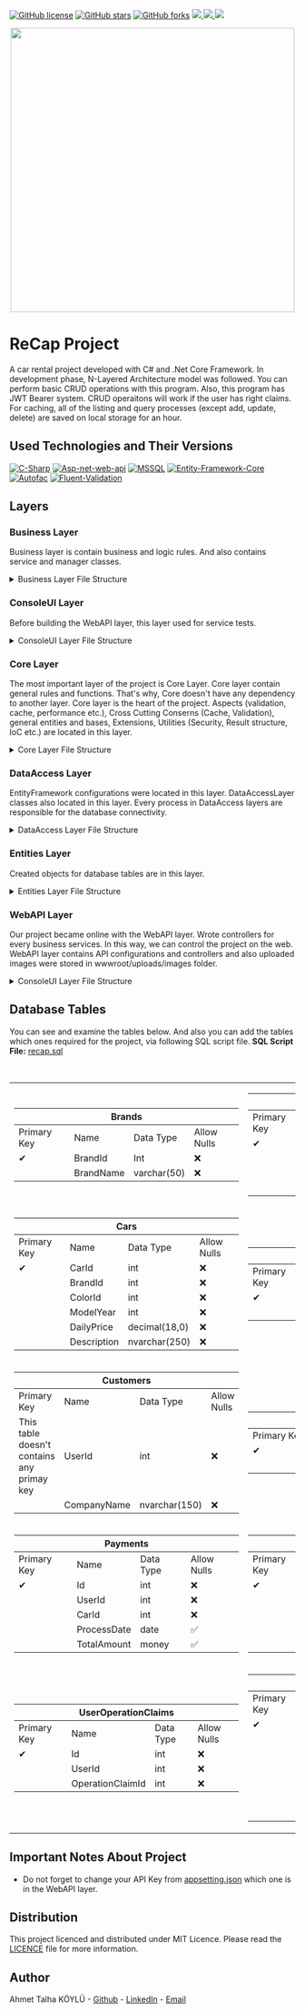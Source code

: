 [![GitHub license](https://img.shields.io/github/license/talhakoylu/ReCapProject?style=for-the-badge)](https://github.com/talhakoylu/ReCapProject/blob/master/LICENSE)
[![GitHub stars](https://img.shields.io/github/stars/talhakoylu/ReCapProject?style=for-the-badge)](https://github.com/talhakoylu/ReCapProject/stargazers)
[![GitHub forks](https://img.shields.io/github/forks/talhakoylu/ReCapProject?style=for-the-badge)](https://github.com/talhakoylu/ReCapProject/network)
<a href="https://www.linkedin.com/in/talhakoylu/">
    <img src="https://img.shields.io/badge/linkedin-%230077B5.svg?&style=for-the-badge&logo=linkedin&logoColor=white" />
</a>
<a href="https://www.twitter.com/talhakoylu/">
    <img src="https://img.shields.io/badge/Twitter-1DA1F2?style=for-the-badge&logo=twitter&logoColor=white" />
</a>
<a href="mailto:ahmettalha.koylu@gmail.com"><img src="https://img.shields.io/badge/gmail-%23DD0031.svg?&style=for-the-badge&logo=gmail&logoColor=white"/></a>

<p align="center"><img src="https://i.imgur.com/S7YH4eA.png" width = 500px ></p>

# ReCap Project
A car rental project developed with C# and .Net Core Framework. In development phase, N-Layered Architecture model was followed.
You can perform basic CRUD operations with this program. Also, this program has JWT Bearer system. 
CRUD operaitons will work if the user has right claims. For caching, all of the listing and query processes (except add, update, delete) are 
saved on local storage for an hour.

## Used Technologies and Their Versions
[![C-Sharp](https://img.shields.io/badge/C%23-239120?style=for-the-badge&logo=c-sharp&logoColor=white)](https://docs.microsoft.com/en-us/dotnet/csharp/)
[![Asp-net-web-api](https://img.shields.io/badge/ASP.NET%20Web%20API-5C2D91?style=for-the-badge&logo=.net&logoColor=white)](https://dotnet.microsoft.com/apps/aspnet)
[![MSSQL](https://img.shields.io/badge/MSSQL-004880?style=for-the-badge&logo=microsoft-sql-server&logoColor=white)](https://www.microsoft.com/en-us/sql-server/sql-server-2019?rtc=2)
[![Entity-Framework-Core](https://img.shields.io/badge/EntityFramework%20Core-v3.1.1-informational?style=for-the-badge&logo=nuget)](https://docs.microsoft.com/en-us/ef/)
[![Autofac](https://img.shields.io/badge/Autofac-v6.1-informational?style=for-the-badge&logo=nuget)](https://autofac.org/)
[![Fluent-Validation](https://img.shields.io/badge/FluentValidation-v9.5.1-informational?style=for-the-badge&logo=nuget&labelColor=orange)](https://fluentvalidation.net/)

## Layers
### Business Layer
Business layer is contain business and logic rules. And also contains service and manager classes.

<details>
  <summary>Business Layer File Structure</summary>      
    <br> 
    
        Business
          |-- Abstract
          |   |-- IAuthService.cs
          |   |-- IBrandService.cs
          |   |-- ICarImageService.cs
          |   |-- ICarService.cs
          |   |-- IColorService.cs
          |   |-- ICustomerService.cs
          |   |-- IPaymentService.cs
          |   |-- IRentalService.cs
          |   |-- IUserService.cs
          |-- Business.csproj
          |-- BusinessAspects
          |   |-- Autofac
          |   |   |-- SecuredOperation.cs
          |-- Concrete
          |   |-- AuthManager.cs
          |   |-- BrandManager.cs
          |   |-- CarImageManager.cs
          |   |-- CarManager.cs
          |   |-- ColorManager.cs
          |   |-- CustomerManager.cs
          |   |-- PaymentManager.cs
          |   |-- RentalManager.cs
          |   |-- UserManager.cs
          |-- Constants
          |   |-- Messages.cs
          |-- DependencyResolvers
          |   |-- Autofac
          |   |   |-- AutofacBusinessModule.cs
          |-- ValidationRules
          |   |-- FluentValidation
          |   |   |-- BrandValidator.cs
          |   |   |-- CarImageValidator.cs
          |   |   |-- CarValidator.cs
          |   |   |-- ColorValidator.cs
          |   |   |-- CustomerValidator.cs
          |   |   |-- RentalValidator.cs
          |   |   |-- UserValidator.cs
</details>

### ConsoleUI Layer
Before building the WebAPI layer, this layer used for service tests.

<details>
  <summary>ConsoleUI Layer File Structure</summary>      
  <br>
  
        ConsoleUI
           |   |-- ConsoleUI.csproj
           |   |-- Program.cs
</details>

### Core Layer
The most important layer of the project is Core Layer. Core layer contain general rules and functions. That's why, Core doesn't have any dependency to another layer. Core layer is the heart of the project. Aspects (validation, cache, performance etc.), Cross Cutting Conserns (Cache, Validation), general entities and bases, Extensions, Utilities (Security, Result structure, IoC etc.) are located in this layer.

<details>
  <summary>Core Layer File Structure</summary>      
  <br>
  
        Core
           |   |-- Aspects
           |   |   |-- Autofac
           |   |   |   |-- Caching
           |   |   |   |   |-- CacheAspect.cs
           |   |   |   |   |-- CacheRemoveAspects.cs
           |   |   |   |-- Performance
           |   |   |   |   |-- PerformanceAspect.cs
           |   |   |   |-- Transaction
           |   |   |   |   |-- TransactionScopeAspect.cs
           |   |   |   |-- Validation
           |   |   |   |   |-- ValidationAspect.cs
           |   |-- Core.csproj
           |   |-- CrossCuttingConcerns
           |   |   |-- Caching
           |   |   |   |-- ICacheManager.cs
           |   |   |   |-- Microsoft
           |   |   |   |   |-- MemoryCacheManager.cs
           |   |   |-- Validation
           |   |   |   |-- FluentValidation
           |   |   |   |   |-- ValidationTool.cs
           |   |-- DataAccess
           |   |   |-- EntityFramework
           |   |   |   |-- EfEntityRepositoryBase.cs
           |   |   |-- IEntityRepository.cs
           |   |-- DependencyResolvers
           |   |   |-- CoreModule.cs
           |   |-- Entities
           |   |   |-- Concrete
           |   |   |   |-- OperationClaim.cs
           |   |   |   |-- OperationClaimDto.cs
           |   |   |   |-- User.cs
           |   |   |   |-- UserOperationClaim.cs
           |   |   |-- IDto.cs
           |   |   |-- IEntity.cs
           |   |-- Extensions
           |   |   |-- ClaimExtensions.cs
           |   |   |-- ClaimsPrincipalExtensions.cs
           |   |   |-- ErrorDetails.cs
           |   |   |-- ExceptionMiddleware.cs
           |   |   |-- ExceptionMiddlewareExtensions.cs
           |   |   |-- ServiceCollectionExtensions.cs
           |   |-- Utilities
           |   |   |-- Business
           |   |   |   |-- BusinessRules.cs
           |   |   |-- Helpers
           |   |   |   |-- FileHelper.cs
           |   |   |-- Interceptors
           |   |   |   |-- AspectInterceptorSelector.cs
           |   |   |   |-- MethodInterception.cs
           |   |   |   |-- MethodInterceptionBaseAttribute.cs
           |   |   |-- IoC
           |   |   |   |-- ICoreModule.cs
           |   |   |   |-- ServiceTool.cs
           |   |   |-- Results
           |   |   |   |-- DataResult.cs
           |   |   |   |-- ErrorDataResult.cs
           |   |   |   |-- ErrorResult.cs
           |   |   |   |-- IDataResult.cs
           |   |   |   |-- IResult.cs
           |   |   |   |-- Result.cs
           |   |   |   |-- SuccessDataResult.cs
           |   |   |   |-- SuccessResult.cs
           |   |   |-- Security
           |   |   |   |-- Encryption
           |   |   |   |   |-- SecurityKeyHelper.cs
           |   |   |   |   |-- SigningCredentialsHelper.cs
           |   |   |   |-- Hashing
           |   |   |   |   |-- HashingHelper.cs
           |   |   |   |-- JWT
           |   |   |   |   |-- AccessToken.cs
           |   |   |   |   |-- ITokenHelper.cs
           |   |   |   |   |-- JwtHelper.cs
           |   |   |   |   |-- TokenOptions.cs


</details>

### DataAccess Layer
EntityFramework configurations were located in this layer. DataAccessLayer classes also located in this layer. Every process in DataAccess layers are responsible for the database connectivity.
<details>
  <summary>DataAccess Layer File Structure</summary>      
  <br>
  
         DataAccess
           |   |-- Abstract
           |   |   |-- IBrandDal.cs
           |   |   |-- ICarDal.cs
           |   |   |-- ICarImageDal.cs
           |   |   |-- IColorDal.cs
           |   |   |-- ICustomerDal.cs
           |   |   |-- IPaymentDal.cs
           |   |   |-- IRentalDal.cs
           |   |   |-- IUserDal.cs
           |   |-- Concrete
           |   |   |-- EntityFramework
           |   |   |   |-- Context
           |   |   |   |   |-- ReCapProjectContext.cs
           |   |   |   |-- EfBrandDal.cs
           |   |   |   |-- EfCarDal.cs
           |   |   |   |-- EfCarImageDal.cs
           |   |   |   |-- EfColorDal.cs
           |   |   |   |-- EfCustomerDal.cs
           |   |   |   |-- EfPaymentDal.cs
           |   |   |   |-- EfRentalDal.cs
           |   |   |   |-- EfUserDal.cs
           |   |   |-- InMemory
           |   |   |   |-- InMemoryBrandDal.cs
           |   |   |   |-- InMemoryCarDal.cs
           |   |   |   |-- InMemoryColorDal.cs
           |   |-- DataAccess.csproj

</details>

### Entities Layer
Created objects for database tables are in this layer.

<details>
  <summary>Entities Layer File Structure</summary>      
  <br>
  
         Entities
           |   |-- Concrete
           |   |   |-- Brand.cs
           |   |   |-- Car.cs
           |   |   |-- CarImage.cs
           |   |   |-- Color.cs
           |   |   |-- Customer.cs
           |   |   |-- Payment.cs
           |   |   |-- Rental.cs
           |   |-- DTOs
           |   |   |-- CarDetailDto.cs
           |   |   |-- CustomerDetailDto.cs
           |   |   |-- PaymentDto.cs
           |   |   |-- RentalDetailDto.cs
           |   |   |-- UserForLoginDto.cs
           |   |   |-- UserForRegisterDto.cs
           |   |-- Entities.csproj
</details>

### WebAPI Layer
Our project became online with the WebAPI layer. Wrote controllers for every business services. In this way, we can control the project on the web. WebAPI layer contains API configurations and controllers and also uploaded images were stored in wwwroot/uploads/images folder.

<details>
  <summary>ConsoleUI Layer File Structure</summary>      
  <br>
  
         WebAPI
           |   |-- Controllers
           |   |   |-- AuthController.cs
           |   |   |-- BrandsController.cs
           |   |   |-- CarImagesController.cs
           |   |   |-- CarsController.cs
           |   |   |-- ColorsController.cs
           |   |   |-- CustomersController.cs
           |   |   |-- PaymentsController.cs
           |   |   |-- RentalsController.cs
           |   |   |-- UsersController.cs
           |   |-- Program.cs
           |   |-- Properties
           |   |   |-- launchSettings.json
           |   |-- Startup.cs
           |   |-- WebAPI.csproj
           |   |-- appsettings.Development.json
           |   |-- appsettings.json
           |   |-- wwwroot
           |   |   |-- uploads
           |   |   |   |-- images
</details>

## Database Tables
You can see and examine the tables below.
And also you can add the tables which ones required for the project, via following SQL script file.
<b>SQL Script File:</b> <a href="https://github.com/talhakoylu/ReCapProject/blob/master/recap.sql">recap.sql</a>
<table>
<tbody>
    </br>
  <tr>
    <td>
        <table>
            <thead>
              <tr>
                <th class="tg-baqh" colspan="4"><span style="font-weight:bold">Brands</span></th>
              </tr>
            </thead>
            <tbody>
              <tr>
                <td>Primary Key</td>
                <td>Name</td>
                <td>Data Type</td>
                <td>Allow Nulls</td>
              </tr>
              <tr>
                <td class="tg-0lax">✔</td>
                <td class="tg-0pky">BrandId</td>
                <td class="tg-0pky">Int</td>
                <td class="tg-0lax">❌</td>
              </tr>
              <tr>
                <td class="tg-0lax"></td>
                <td class="tg-0pky">BrandName</td>
                <td class="tg-0pky">varchar(50)</td>
                <td class="tg-0lax">❌</td>
              </tr>
            </tbody>
         </table>
    </td>
    <td>
       <table>
        <thead>
          <tr>
            <th class="tg-baqh" colspan="4"><span style="font-weight:bold">CarImages</span></th>
          </tr>
        </thead>
        <tbody>
          <tr>
            <td class="tg-1wig">Primary Key</td>
            <td class="tg-fymr">Name</td>
            <td class="tg-fymr">Data Type</td>
            <td class="tg-1wig">Allow Nulls</td>
          </tr>
          <tr>
            <td class="tg-0lax">✔</td>
            <td class="tg-0pky">Id</td>
            <td class="tg-0pky">Int</td>
            <td class="tg-0lax">❌</td>
          </tr>
          <tr>
            <td class="tg-0lax"></td>
            <td class="tg-0pky">CarId</td>
            <td class="tg-0pky">Int</td>
            <td class="tg-0lax">❌</td>
          </tr>
          <tr>
            <td class="tg-0lax"></td>
            <td class="tg-0lax">ImagePath</td>
            <td class="tg-0lax">varchar(MAX)</td>
            <td class="tg-0lax">✅</td>
          </tr>
          <tr>
            <td class="tg-0lax"></td>
            <td class="tg-0lax">Date</td>
            <td class="tg-0lax">datetime</td>
            <td class="tg-0lax">❌</td>
          </tr>
        </tbody>
       </table>
    </td>
  </tr>
  <tr>
    <td>
        <table>
            <thead>
              <tr>
                <th class="tg-baqh" colspan="4"><span style="font-weight:bold">Cars</span></th>
              </tr>
            </thead>
            <tbody>
              <tr>
                <td class="tg-1wig">Primary Key</td>
                <td class="tg-fymr">Name</td>
                <td class="tg-fymr">Data Type</td>
                <td class="tg-1wig">Allow Nulls</td>
              </tr>
              <tr>
                <td class="tg-0lax">✔</td>
                <td class="tg-0pky">CarId</td>
                <td class="tg-0pky">int</td>
                <td class="tg-0lax">❌</td>
              </tr>
              <tr>
                <td class="tg-0lax"></td>
                <td class="tg-0pky">BrandId</td>
                <td class="tg-0pky">int</td>
                <td class="tg-0lax">❌</td>
              </tr>
              <tr>
                <td class="tg-0lax"></td>
                <td class="tg-0lax">ColorId</td>
                <td class="tg-0lax">int</td>
                <td class="tg-0lax">❌</td>
              </tr>
              <tr>
                <td class="tg-0lax"></td>
                <td class="tg-0lax">ModelYear</td>
                <td class="tg-0lax">int</td>
                <td class="tg-0lax">❌</td>
              </tr>
              <tr>
                <td class="tg-0lax"></td>
                <td class="tg-0lax">DailyPrice</td>
                <td class="tg-0lax">decimal(18,0)</td>
                <td class="tg-0lax">❌</td>
              </tr>
              <tr>
                <td class="tg-0lax"></td>
                <td class="tg-0lax">Description</td>
                <td class="tg-0lax">nvarchar(250)</td>
                <td class="tg-0lax">❌</td>
              </tr>
            </tbody>
         </table>
    </td>
    <td>
    <table>
        <thead>
          <tr>
            <th colspan="4">Colors</th>
          </tr>
        </thead>
        <tbody>
          <tr>
            <td>Primary Key</td>
            <td>Name</td>
            <td>Data Type</td>
            <td>Allow Nulls</td>
          </tr>
          <tr>
            <td>✔</td>
            <td>ColorId</td>
            <td>int</td>
            <td>❌</td>
          </tr>
          <tr>
            <td></td>
            <td>ColorName</td>
            <td>varchar(50)</td>
            <td>❌</td>
          </tr>
        </tbody>
     </table>
    </td>
  </tr>
  <tr>
    <td>
        <table>
            <thead>
              <tr>
                <th colspan="4">Customers</th>
              </tr>
            </thead>
            <tbody>
              <tr>
                <td>Primary Key</td>
                <td>Name</td>
                <td>Data Type</td>
                <td>Allow Nulls</td>
              </tr>
              <tr>
                <td>This table doesn't<br>contains any primay<br>key</td>
                <td>UserId</td>
                <td>int</td>
                <td>❌</td>
              </tr>
              <tr>
                <td></td>
                <td>CompanyName</td>
                <td>nvarchar(150)</td>
                <td>❌</td>
              </tr>
            </tbody>
        </table>
    </td>
    <td>
        <table>
            <thead>
              <tr>
                <th colspan="4">OperationsClaims</th>
              </tr>
            </thead>
            <tbody>
              <tr>
                <td>Primary Key</td>
                <td>Name</td>
                <td>Data Type</td>
                <td>Allow Nulls</td>
              </tr>
              <tr>
                <td>✔</td>
                <td>Id</td>
                <td>int</td>
                <td>❌</td>
              </tr>
              <tr>
                <td></td>
                <td>Name</td>
                <td>varchar(150)</td>
                <td>❌</td>
              </tr>
            </tbody>
         </table>
    </td>
  </tr>
  <tr>
    <td>
        <table>
            <thead>
              <tr>
                <th colspan="4">Payments</th>
              </tr>
            </thead>
            <tbody>
              <tr>
                <td>Primary Key</td>
                <td>Name</td>
                <td>Data Type</td>
                <td>Allow Nulls</td>
              </tr>
              <tr>
                <td>✔</td>
                <td>Id</td>
                <td>int</td>
                <td>❌</td>
              </tr>
              <tr>
                <td></td>
                <td>UserId</td>
                <td>int</td>
                <td>❌</td>
              </tr>
              <tr>
                <td></td>
                <td>CarId</td>
                <td>int</td>
                <td>❌</td>
              </tr>
              <tr>
                <td></td>
                <td>ProcessDate</td>
                <td>date</td>
                <td>✅</td>
              </tr>
              <tr>
                <td></td>
                <td>TotalAmount</td>
                <td>money</td>
                <td>✅</td>
              </tr>
            </tbody>
        </table>
    </td>
    <td>
        <table>
            <thead>
              <tr>
                <th colspan="4">Rentals</th>
              </tr>
            </thead>
            <tbody>
              <tr>
                <td>Primary Key</td>
                <td>Name</td>
                <td>Data Type</td>
                <td>Allow Nulls</td>
              </tr>
              <tr>
                <td>✔</td>
                <td>Id</td>
                <td>int</td>
                <td>❌</td>
              </tr>
              <tr>
                <td></td>
                <td>CarId</td>
                <td>int</td>
                <td>❌</td>
              </tr>
              <tr>
                <td></td>
                <td>CustomerId</td>
                <td>int</td>
                <td>❌</td>
              </tr>
              <tr>
                <td></td>
                <td>RentDate</td>
                <td>datetime</td>
                <td>❌</td>
              </tr>
              <tr>
                <td></td>
                <td>ReturnDate</td>
                <td>datetime</td>
                <td>✅</td>
              </tr>
            </tbody>
        </table>
    </td>
  </tr>
  <tr>
    <td>
        <table>
            <thead>
              <tr>
                <th colspan="4">UserOperationClaims</th>
              </tr>
            </thead>
            <tbody>
              <tr>
                <td>Primary Key</td>
                <td>Name</td>
                <td>Data Type</td>
                <td>Allow Nulls</td>
              </tr>
              <tr>
                <td>✔</td>
                <td>Id</td>
                <td>int</td>
                <td>❌</td>
              </tr>
              <tr>
                <td></td>
                <td>UserId</td>
                <td>int</td>
                <td>❌</td>
              </tr>
              <tr>
                <td></td>
                <td>OperationClaimId</td>
                <td>int</td>
                <td>❌</td>
              </tr>
            </tbody>
         </table>
    </td>
    <td>
        <table>
            <thead>
              <tr>
                <th colspan="4">Users</th>
              </tr>
            </thead>
            <tbody>
              <tr>
                <td>Primary Key</td>
                <td>Name</td>
                <td>Data Type</td>
                <td>Allow Nulls</td>
              </tr>
              <tr>
                <td>✔</td>
                <td>Id</td>
                <td>int</td>
                <td>❌</td>
              </tr>
              <tr>
                <td></td>
                <td>FirstName</td>
                <td>varchar(50)</td>
                <td>❌</td>
              </tr>
              <tr>
                <td></td>
                <td>LastName</td>
                <td>varchar(50)</td>
                <td>❌</td>
              </tr>
              <tr>
                <td></td>
                <td>Email</td>
                <td>varchar(150)</td>
                <td>❌</td>
              </tr>
              <tr>
                <td></td>
                <td>PasswordHash</td>
                <td>varbinary(500)</td>
                <td>❌</td>
              </tr>
              <tr>
                <td></td>
                <td>PasswordSalt</td>
                <td>varbinary(500)</td>
                <td>❌</td>
              </tr>
              <tr>
                <td></td>
                <td>Status</td>
                <td>bit</td>
                <td>❌</td>
              </tr>
            </tbody>
         </table>
    </td>
  </tr>
</tbody>
</table>

## Important Notes About Project
- Do not forget to change your API Key from <a href="https://github.com/talhakoylu/ReCapProject/blob/master/ReCapProject/WebAPI/appsettings.json">appsetting.json</a> which one is in the WebAPI layer.

## Distribution
This project licenced and distributed under MIT Licence. Please read the <a href="https://github.com/talhakoylu/ReCapProject/blob/master/LICENSE">LICENCE</a> file for more information.

## Author
Ahmet Talha KÖYLÜ - <a href="https://github.com/talhakoylu/">Github</a> - <a href="https://linkedin.com/in/talhakoylu">LinkedIn</a> - <a href="mailto:ahmettalha.koylu@gmail.com">Email</a>
